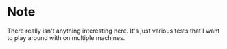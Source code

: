 # Note
There really isn't anything interesting here. It's just various tests that I want to play around with on multiple machines.
